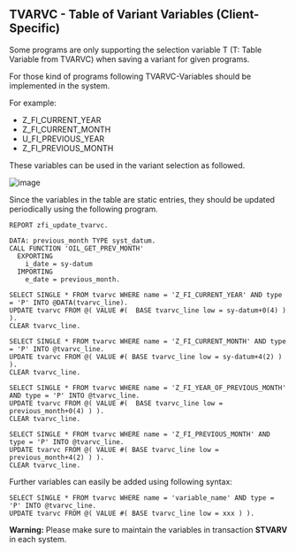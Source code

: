 ## TVARVC - Table of Variant Variables (Client-Specific)

Some programs are only supporting the selection variable T (T: Table Variable from TVARVC) when saving a variant for given programs.

For those kind of programs following TVARVC-Variables should be implemented in the system.

For example:

- Z_FI_CURRENT_YEAR
- Z_FI_CURRENT_MONTH
- U_FI_PREVIOUS_YEAR
- Z_FI_PREVIOUS_MONTH

These variables can be used in the variant selection as followed.

![image](https://user-images.githubusercontent.com/30869493/191276823-e9286e25-214a-4d13-8174-7926cc530855.png)

Since the variables in the table are static entries, they should be updated periodically using the following program.

```abap
REPORT zfi_update_tvarvc.

DATA: previous_month TYPE syst_datum.
CALL FUNCTION 'OIL_GET_PREV_MONTH'
  EXPORTING
    i_date = sy-datum
  IMPORTING
    e_date = previous_month.

SELECT SINGLE * FROM tvarvc WHERE name = 'Z_FI_CURRENT_YEAR' AND type = 'P' INTO @DATA(tvarvc_line).
UPDATE tvarvc FROM @( VALUE #(  BASE tvarvc_line low = sy-datum+0(4) ) ).
CLEAR tvarvc_line.

SELECT SINGLE * FROM tvarvc WHERE name = 'Z_FI_CURRENT_MONTH' AND type = 'P' INTO @tvarvc_line.
UPDATE tvarvc FROM @( VALUE #( BASE tvarvc_line low = sy-datum+4(2) ) ).
CLEAR tvarvc_line.

SELECT SINGLE * FROM tvarvc WHERE name = 'Z_FI_YEAR_OF_PREVIOUS_MONTH' AND type = 'P' INTO @tvarvc_line.
UPDATE tvarvc FROM @( VALUE #(  BASE tvarvc_line low = previous_month+0(4) ) ).
CLEAR tvarvc_line.

SELECT SINGLE * FROM tvarvc WHERE name = 'Z_FI_PREVIOUS_MONTH' AND type = 'P' INTO @tvarvc_line.
UPDATE tvarvc FROM @( VALUE #( BASE tvarvc_line low = previous_month+4(2) ) ).
CLEAR tvarvc_line.
```

Further variables can easily be added using following syntax:

```abap
SELECT SINGLE * FROM tvarvc WHERE name = 'variable_name' AND type = 'P' INTO @tvarvc_line.
UPDATE tvarvc FROM @( VALUE #( BASE tvarvc_line low = xxx ) ).
```
**Warning:** Please make sure to maintain the variables in transaction **STVARV** in each system.
